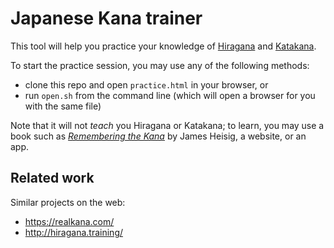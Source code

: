 # Japanese Kana trainer

This tool will help you practice your knowledge of
[Hiragana](https://en.wikipedia.org/wiki/Hiragana) and
[Katakana](https://en.wikipedia.org/wiki/Katakana).

To start the practice session, you may use any of the following methods:

* clone this repo and open `practice.html` in your browser, or
* run `open.sh` from the command line (which will open a browser for you with
  the same file)

Note that it will not _teach_ you Hiragana or Katakana; to learn, you may use a
book such as [_Remembering the
Kana_](https://en.wikipedia.org/wiki/Remembering_the_Kanji_and_Remembering_the_Hanzi#Remembering_the_Kana)
by James Heisig, a website, or an app.

## Related work

Similar projects on the web:

* https://realkana.com/ 
* http://hiragana.training/
